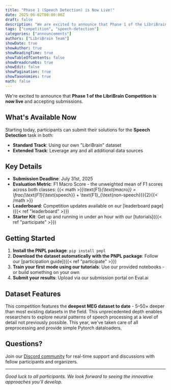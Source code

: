 ```yaml
---
title: "Phase 1 (Speech Detection) is Now Live!"
date: 2025-06-02T00:00:00Z
draft: false
description: "We are excited to announce that Phase 1 of the LibriBrain Competition is now accepting submissions for the Speech Detection task."
tags: ["competition", "speech-detection"]
categories: ["announcements"]
authors: ["LibriBrain Team"]
showDate: true
showAuthor: true
showReadingTime: true
showTableOfContents: false
showBreadcrumbs: true
showEdit: false
showPagination: true
showTaxonomies: true
math: false
---
```


We're excited to announce that **Phase 1 of the LibriBrain Competition is now live** and accepting submissions.

## What's Available Now

Starting today, participants can submit their solutions for the **Speech Detection** task in both:

- **Standard Track**: Using our own "LibriBrain" dataset
- **Extended Track**: Leverage any and all additional data sources

## Key Details

- **Submission Deadline**: July 31st, 2025
- **Evaluation Metric**: F1 Macro Score - the unweighted mean of F1 scores across both classes: {{< math >}}\text{F1}_{\text{macro}} = \frac{\text{F1}_{\text{speech}} + \text{F1}_{\text{non-speech}}}{2}{{< /math >}}
- **Leaderboard**: Competition updates available on our [leaderboard page]({{< ref "leaderboard" >}})
- **Starter Kit**: Get up and running in under an hour with our [tutorials]({{< ref "participate" >}})

## Getting Started

1. **Install the PNPL package**: `pip install pnpl`
2. **Download the dataset automatically with the PNPL package**: Follow our [participation guide]({{< ref "participate" >}})
3. **Train your first mode using our tutorials**: Use our provided notebooks - or build something on your own
4. **Submit your results**: Upload via our submission portal on Eval.ai

## Dataset Features

This competition features the **deepest MEG dataset to date** - 5–50× deeper than most existing datasets in the field. This unprecedented depth enables researchers to explore neural patterns of speech processing at a level of detail not previously possible. This year, we've taken care of all preprocessing and provide simple Pytorch dataloaders.

## Questions?

Join our [Discord community](https://neural-processing-lab.github.io/2025-libribrain-competition/links/discord) for real-time support and discussions with fellow participants and organizers.

---

*Good luck to all participants. We look forward to seeing the innovative approaches you'll develop.* 